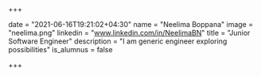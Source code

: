 +++

date = "2021-06-16T19:21:02+04:30" 
name = "Neelima Boppana"
image = "neelima.png"
linkedin = "www.linkedin.com/in/NeelimaBN"
title = "Junior Software Engineer"
description = "I am generic engineer exploring possibilities"
is_alumnus = false

+++